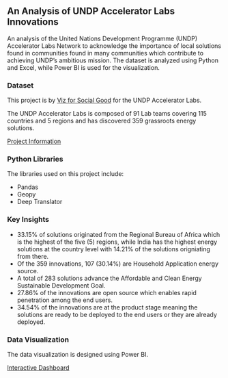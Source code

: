 
## An Analysis of UNDP Accelerator Labs Innovations
An analysis of the United Nations Development Programme (UNDP) Accelerator Labs Network to acknowledge the importance of local solutions found in communities found in many communities which contribute to achieving UNDP’s ambitious mission. The dataset is analyzed using Python and Excel, while Power BI is used for the visualization.

### Dataset
This project is by [Viz for Social Good](https://www.vizforsocialgood.com/) for the UNDP Accelerator Labs.

The UNDP Accelerator Labs is composed of 91 Lab teams covering 115 countries and 5 regions and has discovered 359 grassroots energy solutions.

[Project Information](https://www.vizforsocialgood.com/join-a-project/2022/9/15/undp-accelerator-labs-network)

### Python Libraries
The libraries used on this project include:
- Pandas
- Geopy
- Deep Translator

### Key Insights
- 33.15% of solutions originated from the Regional Bureau of Africa which is the highest of the five (5) regions, while India has the highest energy solutions at the country level with 14.21% of the solutions origniating from there.
- Of the 359 innovations, 107 (30.14%) are Household Application energy source.
- A total of 283 solutions advance the Affordable and Clean Energy Sustainable Development Goal.
- 27.86% of the innovations are open source which enables rapid penetration among the end users.
- 34.54% of the innovations are at the product stage meaning the solutions are ready to be deployed to the end users or they are already deployed. 

### Data Visualization
The data visualization is designed using Power BI.

[Interactive Dashboard](https://app.powerbi.com/reportEmbed?reportId=47a4dea8-3c00-4665-975c-302609371ca9&autoAuth=true&ctid=587c259d-cefb-4ca0-9c2f-2ec15fd4c740)

